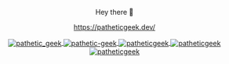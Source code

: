 <p align="center">Hey there 👋</p>

<p align="center">
  <a href="https://patheticgeek.dev" target="blank">https://patheticgeek.dev/</a>
</p>

<p align="center">
  <a href="https://twitter.com/pathetic_geek" target="blank">
    <img align="center" src="https://img.shields.io/badge/-Twitter-1DA1F2?style=for-the-badge&logo=twitter&logoColor=white" alt="pathetic_geek" />
  </a>
  <a href="https://linkedin.com/in/pathetic-geek" target="blank">
    <img align="center" src="https://img.shields.io/badge/-LinkedIn-2867B2?style=for-the-badge&logo=Linkedin&logoColor=white" alt="pathetic-geek" />
  </a>
  <a href="https://codesandbox.io/u/patheticGeek" target="blank">
    <img align="center" src="https://img.shields.io/badge/-CodeSandbox-151515?style=for-the-badge&logo=CodeSandbox&logoColor=white" alt="patheticgeek" />
  </a>
  <a href="https://codepen.io/patheticgeek" target="blank">
    <img align="center" src="https://img.shields.io/badge/-CodePen-1e1f26?style=for-the-badge&logo=CodePen&logoColor=white" alt="patheticgeek" />
  </a>
  <a href="https://dev.to/patheticgeek" target="blank">
    <img align="center" src="https://img.shields.io/badge/-Dev.to-000000?style=for-the-badge&logo=dev.to&logoColor=white" alt="patheticgeek" />
  </a>
</p>
